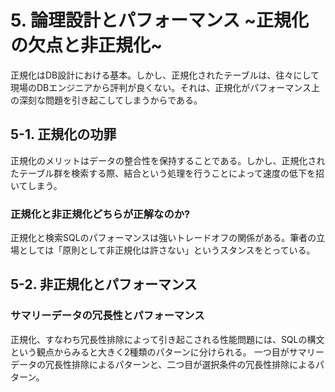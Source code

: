 # 5. 論理設計とパフォーマンス ~正規化の欠点と非正規化~

正規化はDB設計における基本。しかし、正規化されたテーブルは、往々にして現場のDBエンジニアから評判が良くない。それは、正規化がパフォーマンス上の深刻な問題を引き起こしてしまうからである。

## 5-1. 正規化の功罪
正規化のメリットはデータの整合性を保持することである。しかし、正規化されたテーブル群を検索する際、結合という処理を行うことによって速度の低下を招いてしまう。

### 正規化と非正規化どちらが正解なのか?
正規化と検索SQLのパフォーマンスは強いトレードオフの関係がある。筆者の立場としては「原則として非正規化は許さない」というスタンスをとっている。

## 5-2. 非正規化とパフォーマンス

### サマリーデータの冗長性とパフォーマンス
正規化、すなわち冗長性排除によって引き起こされる性能問題には、SQLの構文という観点からみると大きく2種類のパターンに分けられる。
一つ目がサマリーデータの冗長性排除によるパターンと、二つ目が選択条件の冗長性排除によるパターン。
